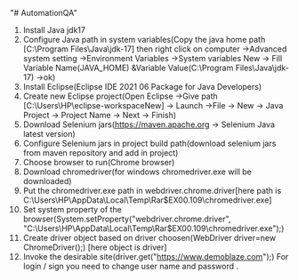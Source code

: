 "# AutomationQA" 
1. Install Java jdk17
2. Configure Java path in system variables(Copy the java home path [C:\Program Files\Java\jdk-17] then right click on computer ->Advanced system setting ->Environment Variables ->System variables New -> Fill Variable Name(JAVA_HOME) &Variable Value(C:\Program Files\Java\jdk-17) ->ok)
3. Install Eclipse(Eclipse IDE 2021 06 Package for Java Developers)
4. Create new Eclipse project(Open Eclipse ->Give path [C:\Users\HP\eclipse-workspaceNew] -> Launch ->File -> New -> Java Project -> Project Name -> Next -> Finish)
5. Download Selenium jars(https://maven.apache.org -> Selenium Java latest version) 
6. Configure Selenium jars in project build path(download selenium jars from maven repository and add in project)
7. Choose browser to run(Chrome browser)
8.  Download chromedriver(for windows chromedriver.exe will be downloaded)
9. Put the chromedriver.exe path in webdriver.chrome.driver[here path is C:\\Users\\HP\\AppData\\Local\\Temp\\Rar$EX00.109\\chromedriver.exe]
10. Set system property of the browser(System.setProperty("webdriver.chrome.driver", "C:\\Users\\HP\\AppData\\Local\\Temp\\Rar$EX00.109\\chromedriver.exe");)
11. Create driver object based on driver choosen(WebDriver driver=new ChromeDriver();) [here object is driver]
12. Invoke the desirable site(driver.get("https://www.demoblaze.com");)
For login / sign you need to change user name and password . 
